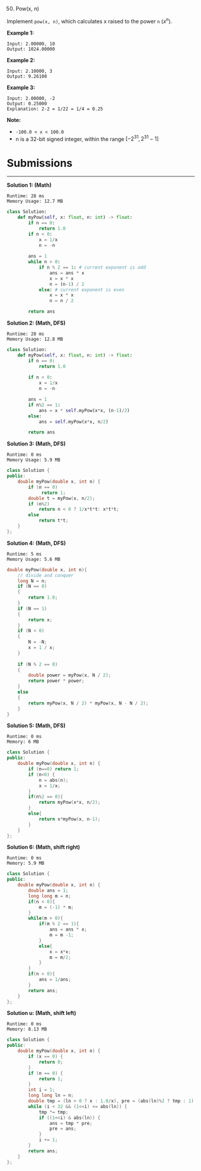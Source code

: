 50. Pow(x, n)

Implement `pow(x, n)`, which calculates x raised to the power `n` ($x^{n}$).

**Example 1:**
```
Input: 2.00000, 10
Output: 1024.00000
```

**Example 2:**
```
Input: 2.10000, 3
Output: 9.26100
```

**Example 3:**
```
Input: 2.00000, -2
Output: 0.25000
Explanation: 2-2 = 1/22 = 1/4 = 0.25
```

**Note:**

* `-100.0 < x < 100.0`
* n is a 32-bit signed integer, within the range $[−2^{31}, 2^{31} − 1]$

# Submissions
---
**Solution 1: (Math)**
```
Runtime: 28 ms
Memory Usage: 12.7 MB
```
```python
class Solution:
    def myPow(self, x: float, n: int) -> float:
        if n == 0:
            return 1.0
        if n < 0:
            x = 1/x
            n = -n
        
        ans = 1
        while n > 0:
            if n % 2 == 1: # current exponent is odd
                ans = ans * x
                x = x * x
                n = (n-1) / 2
            else: # current exponent is even
                x = x * x
                n = n / 2

        return ans
```

**Solution 2: (Math, DFS)**
```
Runtime: 28 ms
Memory Usage: 12.8 MB
```
```python
class Solution:
    def myPow(self, x: float, n: int) -> float:
        if n == 0:
            return 1.0
        
        if n < 0:
            x = 1/x
            n = -n

        ans = 1
        if n%2 == 1:
            ans = x * self.myPow(x*x, (n-1)/2)
        else:
            ans = self.myPow(x*x, n/2)

        return ans
```

**Solution 3: (Math, DFS)**
```
Runtime: 0 ms
Memory Usage: 5.9 MB
```
```c++
class Solution {
public:
    double myPow(double x, int n) {
        if (n == 0)
             return 1;
        double t = myPow(x, n/2);
        if (n%2)
            return n < 0 ? 1/x*t*t: x*t*t; 
        else
            return t*t;
    }
};
```

**Solution 4: (Math, DFS)**
```
Runtime: 5 ms
Memory Usage: 5.6 MB
```
```c
double myPow(double x, int n){
    // divide and conquer
    long N = n;
    if (N == 0)
    {
        return 1.0;
    }
    if (N == 1)
    {
        return x;
    }
    if (N < 0)
    {
        N = -N;
        x = 1 / x;
    }
    
    if (N % 2 == 0)
    {
        double power = myPow(x, N / 2);
        return power * power;
    }
    else
    {
        return myPow(x, N / 2) * myPow(x, N - N / 2);
    }
}
```

**Solution 5: (Math, DFS)**
```
Runtime: 0 ms
Memory: 6 MB
```
```c++
class Solution {
public:
    double myPow(double x, int n) {
        if (n==0) return 1;
        if (n<0) {
            n = abs(n);
            x = 1/x;
        }
        if(n%2 == 0){
            return myPow(x*x, n/2);
        }
        else{
            return x*myPow(x, n-1);
        }
    }
};
```

**Solution 6: (Math, shift right)**
```
Runtime: 0 ms
Memory: 5.9 MB
```
```c++
class Solution {
public:
    double myPow(double x, int n) {
        double ans = 1;
        long long m = n;
        if(n < 0){
            m = (-1) * m;
        }
        while(m > 0){
            if(m % 2 == 1){
                ans = ans * x;
                m = m -1;
            }
            else{
                x = x*x;
                m = m/2;
            }
        }
        if(n < 0){
            ans = 1/ans;
        }
        return ans;
    }
};
```

**Solution u: (Math, shift left)**
```
Runtime: 0 ms
Memory: 8.13 MB
```
```c++
class Solution {
public:
    double myPow(double x, int n) {
        if (x == 0) {
            return 0;
        }
        if (n == 0) {
            return 1;
        }
        int i = 1;
        long long ln = n;
        double tmp = (ln > 0 ? x : 1.0/x), pre = (abs(ln)%2 ? tmp : 1), ans = pre;
        while (i < 32 && (1<<i) <= abs(ln)) {
            tmp *= tmp;
            if ((1<<i) & abs(ln)) {
                ans = tmp * pre;
                pre = ans;
            }
            i += 1;
        }
        return ans;
    }
};

```
